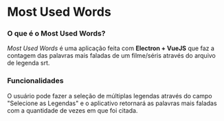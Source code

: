 # Most Used Words

### O que é o Most Used Words?
  *Most Used Words* é uma aplicação feita com **Electron + VueJS** que faz a contagem das palavras
  mais faladas de um filme/séris através do arquivo de legenda srt.

### Funcionalidades
  O usuário pode fazer a seleção de múltiplas legendas através do campo "Selecione as Legendas" e
  o aplicativo retornará as palavras mais faladas com a quantidade de vezes em que foi citada.

